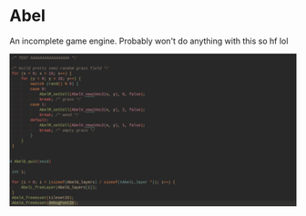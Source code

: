# Abel

An incomplete game engine. Probably won't do anything with this so hf lol

![](res/demo.gif)